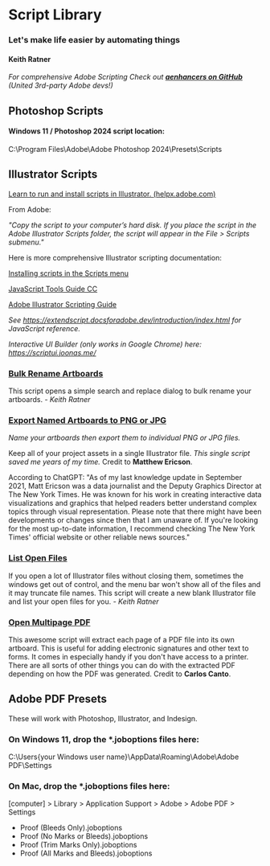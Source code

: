 # Script Library

### Let's make life easier by automating things

#### Keith Ratner

_For comprehensive Adobe Scripting Check out **[aenhancers on GitHub](https://github.com/aenhancers)** (United 3rd-party Adobe devs!)_

## Photoshop Scripts

#### Windows 11 / Photoshop 2024 script location:

C:\Program Files\Adobe\Adobe Photoshop 2024\Presets\Scripts

## Illustrator Scripts

[Learn to run and install scripts in Illustrator. (helpx.adobe.com)](https://helpx.adobe.com/illustrator/using/automation-scripts.html)

From Adobe:

_"Copy the script to your computer’s hard disk. If you place the script in the Adobe Illustrator Scripts folder, the script will appear in the File > Scripts submenu."_

Here is more comprehensive Illustrator scripting documentation:

[Installing scripts in the Scripts menu](https://ai-scripting.docsforadobe.dev/introduction/executingScripts.html#installing-scripts-in-the-scripts-menu)

[JavaScript Tools Guide CC](https://extendscript.docsforadobe.dev/)

[Adobe Illustrator Scripting Guide](https://github.com/aenhancers/illustrator-scripting-guide)

_See https://extendscript.docsforadobe.dev/introduction/index.html for JavaScript reference._

_Interactive UI Builder (only works in Google Chrome) here: https://scriptui.joonas.me/_

### [Bulk Rename Artboards](ExportArtboards.jsx)

This script opens a simple search and replace dialog to bulk rename your artboards. _- Keith Ratner_

### [Export Named Artboards to PNG or JPG](ExportNamedArtboardsToPNGorJPG.jsx)

_Name your artboards then export them to individual PNG or JPG files._

Keep all of your project assets in a single Illustrator file. _This single script saved me years of my time._ Credit to **Matthew Ericson**.

According to ChatGPT: "As of my last knowledge update in September 2021, Matt Ericson was a data journalist and the Deputy Graphics Director at The New York Times. He was known for his work in creating interactive data visualizations and graphics that helped readers better understand complex topics through visual representation. Please note that there might have been developments or changes since then that I am unaware of. If you're looking for the most up-to-date information, I recommend checking The New York Times' official website or other reliable news sources."

### [List Open Files](ListOpenFiles.jsx)

If you open a lot of Illustrator files without closing them, sometimes the windows get out of control, and the menu bar won't show all of the files and it may truncate file names. This script will create a new blank Illustrator file and list your open files for you. _- Keith Ratner_

### [Open Multipage PDF](OpenMultipagePDF.jsx)

This awesome script will extract each page of a PDF file into its own artboard. This is useful for adding electronic signatures and other text to forms. It comes in especially handy if you don't have access to a printer. There are all sorts of other things you can do with the extracted PDF depending on how the PDF was generated. Credit to **Carlos Canto**.

## Adobe PDF Presets

These will work with Photoshop, Illustrator, and Indesign.

### On Windows 11, drop the \*.joboptions files here:

C:\Users\{your Windows user name}\AppData\Roaming\Adobe\Adobe PDF\Settings

### On Mac, drop the \*.joboptions files here:

[computer] > Library > Application Support > Adobe > Adobe PDF > Settings

- Proof (Bleeds Only).joboptions
- Proof (No Marks or Bleeds).joboptions
- Proof (Trim Marks Only).joboptions
- Proof (All Marks and Bleeds).joboptions
